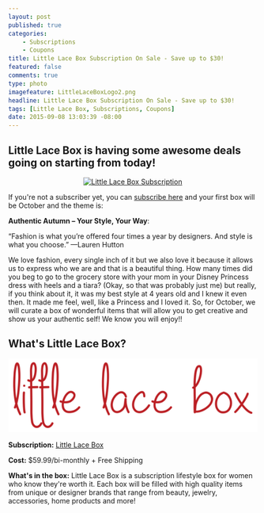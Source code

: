 ```yaml
---
layout: post
published: true
categories: 
    - Subscriptions
    - Coupons
title: Little Lace Box Subscription On Sale - Save up to $30!
featured: false
comments: true
type: photo
imagefeature: LittleLaceBoxLogo2.png
headline: Little Lace Box Subscription On Sale - Save up to $30!
tags: [Little Lace Box, Subscriptions, Coupons]
date: 2015-09-08 13:03:39 -08:00
---
```


<p></p>

<H2>Little Lace Box is having some awesome deals going on starting from today!</H2>

<center><a href="http://littlelacebox.com?rfsn=93842.4b16b" target="_blank">
<img src="/images/LittleLaceBoxSep2015Coupons.jpg" border="0" style="border:none;max-width:100%;" alt="Little Lace Box Subscription" />
</a></center>

<p>If you're not a subscriber yet, you can <a href="http://littlelacebox.com?rfsn=93842.4b16b" target="_blank">subscribe here</a> and your first box will be October and the theme is:

<p><b>Authentic Autumn – Your Style, Your Way</b>:</p>

<p><quote>“Fashion is what you’re offered four times a year by designers. And style is what you choose.” —Lauren Hutton</quote></p>

<p>We love fashion, every single inch of it but we also love it because it allows us to express who we are and that is a beautiful thing. How many times did you beg to go to the grocery store with your mom in your Disney Princess dress with heels and a tiara? (Okay, so that was probably just me) but really, if you think about it, it was my best style at 4 years old and I knew it even then. It made me feel, well, like a Princess and I loved it. So, for October, we will curate a box of wonderful items that will allow you to get creative and show us your authentic self! We know you will enjoy!!</p>

<H2>What's Little Lace Box?</H2>

<center><a href="http://littlelacebox.com?rfsn=93842.4b16b" target="_blank">
<img src="/images/LittleLaceBoxLogo2.png" border="0" style="border:none;max-width:100%;" alt="Little Lace Box Subscription" />
</a></center>

<p><b>Subscription:</b> <a href="http://littlelacebox.com?rfsn=93842.4b16b" target="_blank">Little Lace Box</a></p>
<p><b>Cost:</b> $59.99/bi-monthly + Free Shipping</p>
<p><b>What's in the box:</b> Little Lace Box is a subscription lifestyle box for women who know they're worth it. Each box will be filled with high quality items from unique or designer brands that range from beauty, jewelry, accessories, home products and more!</p>
<br>
